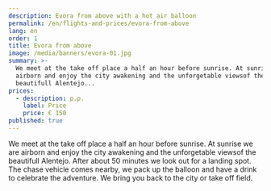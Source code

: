 ```yaml
---
description: Evora from above with a hot air balloon
permalink: /en/flights-and-prices/evora-from-above
lang: en
order: 1
title: Evora from above
image: /media/banners/evora-01.jpg
summary: >-
  We meet at the take off place a half an hour before sunrise. At sunrise we are
  airborn and enjoy the city awakening and the unforgetable viewsof the
  beautifull Alentejo...
prices:
  - description: p.p.
    label: Price
    price: € 150
published: true
---
```


We meet at the take off place a half an hour before sunrise. At sunrise we are airborn and enjoy the city awakening and the unforgetable viewsof the beautifull Alentejo. After about 50 minutes we look out for a landing spot. The chase vehicle comes nearby, we pack up the balloon and have a drink to celebrate the adventure. We bring you back to the city or take off field.

